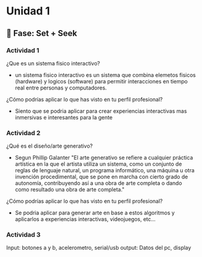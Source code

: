 # Unidad 1

## 🔎 Fase: Set + Seek

### Actividad 1
¿Que es un sistema fisico interactivo? 
- un sistema fisico interactivo es un sistema que combina elemetos fisicos (hardware) y logicos (software) para permitir interacciones en tiempo real entre personas y computadores.
  
¿Cómo podrías aplicar lo que has visto en tu perfil profesional?
- Siento que se podria aplicar para crear experiencias interactivas mas inmersivas e interesantes para la gente

### Actividad 2
¿Qué es el diseño/arte generativo?
- Segun Phillip Galanter "El arte generativo se refiere a cualquier práctica artística en la que el artista utiliza un sistema, como un conjunto de reglas de lenguaje natural, un programa informático, una máquina u otra invención procedimental, que se pone en marcha con cierto grado de autonomía, contribuyendo así a una obra de arte completa o dando como resultado una obra de arte completa."
  
¿Cómo podrías aplicar lo que has visto en tu perfil profesional?
- Se podria aplicar para generar arte en base a estos algoritmos y aplicarlos a experiencias interactivas, videojuegos, etc...

### Actividad 3
Input: botones a y b, acelerometro, serial/usb
output: Datos del pc, display

